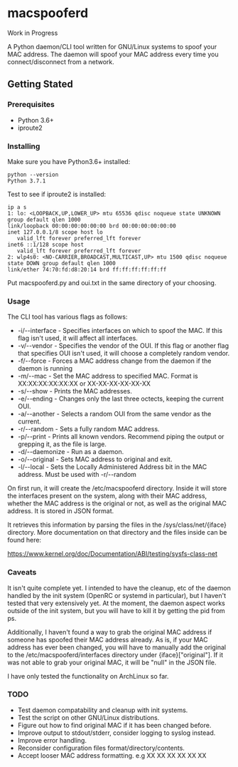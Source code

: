 # macspooferd

Work in Progress

A Python daemon/CLI tool written for GNU/Linux systems to spoof your MAC address.
The daemon will spoof your MAC address every time you connect/disconnect from a network.
## Getting Stated

### Prerequisites
- Python 3.6+
- iproute2

### Installing
Make sure you have Python3.6+ installed:

    python --version
    Python 3.7.1
    
Test to see if iproute2 is installed:

    ip a s
    1: lo: <LOOPBACK,UP,LOWER_UP> mtu 65536 qdisc noqueue state UNKNOWN group default qlen 1000
    link/loopback 00:00:00:00:00:00 brd 00:00:00:00:00:00
    inet 127.0.0.1/8 scope host lo
       valid_lft forever preferred_lft forever
    inet6 ::1/128 scope host 
       valid_lft forever preferred_lft forever
    2: wlp4s0: <NO-CARRIER,BROADCAST,MULTICAST,UP> mtu 1500 qdisc noqueue state DOWN group default qlen 1000
    link/ether 74:70:fd:d8:20:14 brd ff:ff:ff:ff:ff:ff
    
Put macspooferd.py and oui.txt in the same directory of your choosing.

### Usage
The CLI tool has various flags as follows:

- -i/--interface - Specifies interfaces on which to spoof the MAC. If this flag isn't used, it will affect all interfaces.
- -v/--vendor - Specifies the vendor of the OUI. If this flag or another flag that specifies OUI isn't used, it will choose a completely random vendor.
- -f/--force - Forces a MAC address change from the daemon if the daemon is running
- -m/--mac - Set the MAC address to specified MAC. Format is XX:XX:XX:XX:XX:XX or XX-XX-XX-XX-XX-XX
- -s/--show - Prints the MAC addresses.
- -e/--ending - Changes only the last three octects, keeping the current OUI.
- -a/--another - Selects a random OUI from the same vendor as the current.
- -r/--random - Sets a fully random MAC address.
- -p/--print - Prints all known vendors. Recommend piping the output or grepping it, as the file is large.
- -d/--daemonize - Run as a daemon.
- -o/--original - Sets MAC address to original and exit.
- -l/--local - Sets the Locally Administered Address bit in the MAC address. Must be used with -r/--random

On first run, it will create the /etc/macspooferd directory. Inside it will store the interfaces present on the system, along with their MAC address, whether the MAC address is the original or not, as well as the original MAC address. It is stored in JSON format.

It retrieves this information by parsing the files in the /sys/class/net/{iface} directory. More documentation on that directory and the files inside can be found here: 

https://www.kernel.org/doc/Documentation/ABI/testing/sysfs-class-net

### Caveats

It isn't quite complete yet. I intended to have the cleanup, etc of the daemon handled by the init system (OpenRC or systemd in particular), but I haven't tested that very extensively yet. At the moment, the daemon aspect works outside of the init system, but you will have to kill it by getting the pid from ps.

Additionally, I haven't found a way to grab the original MAC address if someone has spoofed their MAC address already. As is, if your MAC address has ever been changed, you will have to manually add the original to the /etc/macspooferd/interfaces directory under {iface}["original"]. If it was not able to grab your original MAC, it will be "null" in the JSON file. 

I have only tested the functionality on ArchLinux so far.

### TODO

- Test daemon compatability and cleanup with init systems.
- Test the script on other GNU/Linux distributions.
- Figure out how to find original MAC if it has been changed before.
- Improve output to stdout/stderr, consider logging to syslog instead.
- Improve error handling.
- Reconsider configuration files format/directory/contents.
- Accept looser MAC address formatting. e.g XX XX XX XX XX XX
